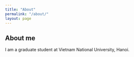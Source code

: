 ```yaml
---
title: "About"
permalink: "/about/"
layout: page
---
```


## About me
I am a graduate student at Vietnam National University, Hanoi. 
